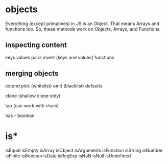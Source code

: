 # objects
Everything (except primatives) in JS is an Object. That means Arrays and functions too. So, these methods work on Objects, Arrays, and Functions.

## inspecting content
keys
values
pairs
invert (keys and values)
functions

## merging objects
extend
pick (whitelist)
omit (blacklist)
defaults

clone (shallow clone only)

tap (can work with chain)

has - boolean

# is*
isEqual
isEmpty
isArray
isObject
isArguments
isFunction
isString
isNumber
isFinite
isBoolean
isDate
isRegExp
isNaN
isNull
isUndefined
